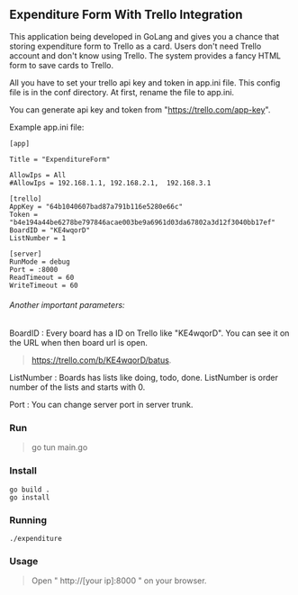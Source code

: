 ## Expenditure Form With Trello Integration

This application being developed in GoLang and gives you a chance that storing expenditure form to Trello as a card. Users don't need Trello account and don't know using Trello. The system provides a fancy HTML form to save cards to Trello.

All you have to set your trello api key and token in app.ini file. This config file is in the conf directory. At first, rename the file to app.ini.

You can generate api key and token from "https://trello.com/app-key".

Example app.ini file:

```
[app]

Title = "ExpenditureForm"

AllowIps = All
#AllowIps = 192.168.1.1, 192.168.2.1,  192.168.3.1

[trello]
AppKey = "64b1040607bad87a791b116e5280e66c"
Token = "b4e194a44be6278be797846acae003be9a6961d03da67802a3d12f3040bb17ef"
BoardID = "KE4wqorD"
ListNumber = 1

[server]
RunMode = debug
Port = :8000
ReadTimeout = 60
WriteTimeout = 60
```

###### Another important parameters:

BoardID : Every board has a ID on Trello like "KE4wqorD". You can see it on the URL when then board url is open.

> https://trello.com/b/KE4wqorD/batus.

ListNumber : Boards has lists like doing, todo, done. ListNumber is order number of the lists and starts with 0.

Port : You can change server port in server trunk. 

### Run

> go tun main.go

### Install
```
go build .
go install
```

### Running
```
./expenditure
```

### Usage

> Open " http://[your ip]:8000 " on your  browser.


